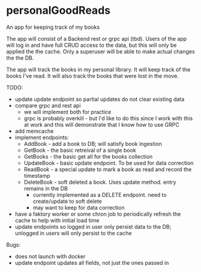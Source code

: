 # personalGoodReads
An app for keeping track of my books

The app will consist of a Backend rest or grpc api (tbd).
Users of the app will log in and have full CRUD access to the data, but this will only be applied the the cache. Only a superuser will be able to make actual changes the the DB.

The app will track the books in my personal library. It will keep track of the books I've read. It will also track the books that were lost in the move. 

TODO:
- update update endpoint so partial updates do not clear existing data
- compare grpc and rest api
    - we will implement both for practice
    - grpc is probably overkill - but I'd like to do this since I work with this at work and this will demonstrate that I know how to use GRPC
- add memcache
- implement endpoints:
    - AddBook - add a book to DB; will satisfy book ingestion
    - GetBook - the basic retreival of a single book
    - GetBooks - the basic get all for the books collection
    - UpdateBook - basic update endpoint. To be used for data correction
    - ReadBook - a special update to mark a book as read and record the timestamp
    - DeleteBook - soft deleted a book. Uses update method. entry remains in the DB
        - currently implemented as a DELETE endpoint. need to create/update to soft delete
        - may want to keep for data correction
- have a faktory worker or some chron job to periodically refresh the cache to help with initial load time
- update endpoints so logged in user only persist data to the DB; unlogged in users will only persist to the cache

Bugs:
- does not launch with docker
- update endpoint updates all fields, not just the ones passed in
